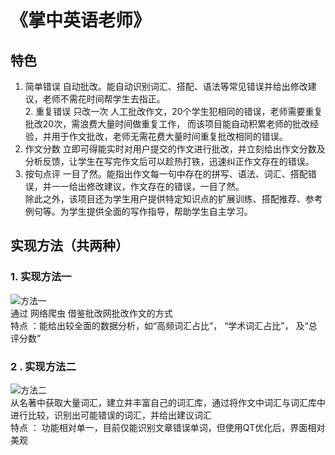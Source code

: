 # 《掌中英语老师》
## 特色
1. 简单错误 自动批改。能自动识别词汇、搭配、语法等常见错误并给出修改建议，老师不需花时间帮学生去指正。    
2. 重复错误 只改一次 人工批改作文，20个学生犯相同的错误，老师需要重复批改20次，需浪费大量时间做重复工作，
而该项目能自动积累老师的批改经验，并用于作文批改，老师无需花费大量时间重复批改相同的错误。            	
3. 作文分数 立即可得能实时对用户提交的作文进行批改，并立刻给出作文分数及分析反馈，让学生在写完作文后可以趁热打铁，迅速纠正作文存在的错误。		 
4. 按句点评 一目了然。能指出作文每一句中存在的拼写、语法、词汇、搭配错误，并一一给出修改建议，作文存在的错误，一目了然。		
除此之外，该项目还为学生用户提供特定知识点的扩展训练、搭配推荐、参考例句等。为学生提供全面的写作指导，帮助学生自主学习。	

## 实现方法（共两种）	

### 1. 实现方法一	
![方法一](http://a2.qpic.cn/psb?/c14afc9a-e033-4fe6-bcba-f14888f5d08f/SSxbpUVBNymEL2CjnwZG*zwYIBAp98Q0ehmf8sNaIe4!/m/dDUBAAAAAAAA&bo=IAOUAQAAAAARB4Y!&rf=photolist)		    
通过 网络爬虫 借鉴批改网批改作文的方式		
特点 ：能给出较全面的数据分析，如“高频词汇占比”， “学术词汇占比”， 及“总评分数”		
### 2 . 实现方法二	
![方法二](http://a1.qpic.cn/psb?/c14afc9a-e033-4fe6-bcba-f14888f5d08f/Jop*6EcxWU2LzLMJrmh4XLDCZ4KCb6AjyJTusyOA1aE!/m/dDQBAAAAAAAA&bo=JQN6AgAAAAARB24!&rf=photolist)		    
从名著中获取大量词汇，建立并丰富自己的词汇库，通过将作文中词汇与词汇库中进行比较，识别出可能错误的词汇，并给出建议词汇		
特点 ： 功能相对单一，目前仅能识别文章错误单词，但使用QT优化后，界面相对美观 	


